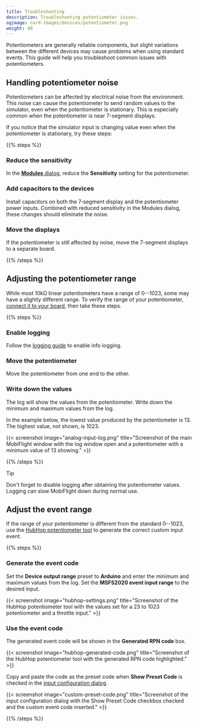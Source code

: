 ```yaml
---
title: Troubleshooting
description: Troubleshooting potentiometer issues.
ogimage: card-images/devices/potentiometer.png
weight: 40
---
```


Potentiometers are generally reliable components, but slight variations between the different devices may cause problems when using standard events. This guide will help you troubleshoot common issues with potentiometers.

## Handling potentiometer noise

Potentiometers can be affected by electrical noise from the environment. This noise can cause the potentiometer to send random values to the simulator, even when the potentiometer is stationary. This is especially common when the potentiometer is near 7-segment displays.

If you notice that the simulator input is changing value even when the potentiometer is stationary, try these steps:

{{% steps %}}

### Reduce the sensitivity

In the [**Modules** dialog](/devices/potentiometer/settings-reference/#modules-dialog), reduce the **Sensitivity** setting for the potentiometer.

### Add capacitors to the devices

Install capacitors on both the 7‑segment display and the potentiometer power inputs. Combined with reduced sensitivity in the Modules dialog, these changes should eliminate the noise.

### Move the displays

If the potentiometer is still affected by noise, move the 7-segment displays to a separate board.

{{% /steps %}}

## Adjusting the potentiometer range

While most 10kΩ linear potentiometers have a range of 0--1023, some may have a slightly different range. To verify the range of your potentiometer, [connect it to your board](/devices/potentiometer/wiring/), then take these steps.

{{% steps %}}

### Enable logging

Follow the [logging guide](/guides/sharing-logs/) to enable info logging.

### Move the potentiometer

Move the potentiometer from one end to the other.

### Write down the values

The log will show the values from the potentiometer. Write down the minimum and maximum values from the log.

In the example below, the lowest value produced by the potentiometer is 13. The highest value, not shown, is 1023.

{{< screenshot image="analog-input-log.png" title="Screenshot of the main MobiFlight window with the log window open and a potentiometer with a minimum value of 13 showing." >}}

{{% /steps %}}

> [!TIP]
> Don't forget to disable logging after obtaining the potentiometer values. Logging can slow MobiFlight down during normal use.

## Adjust the event range

If the range of your potentiometer is different from the standard 0--1023, use the [HubHop potentiometer tool](https://hubhop.mobiflight.com/tools/) to generate the correct custom input event.

{{% steps %}}

### Generate the event code

Set the **Device output range** preset to **Arduino** and enter the minimum and maximum values from the log. Set the **MSFS2020 event input range** to the desired input.

{{< screenshot image="hubhop-settings.png" title="Screenshot of the HubHop potentiometer tool with the values set for a 23 to 1023 potentiometer and a throttle input." >}}

### Use the event code

The generated event code will be shown in the **Generated RPN code** box.

{{< screenshot image="hubhop-generated-code.png" title="Screenshot of the HubHop potentiometer tool with the generated RPN code highlighted." >}}

Copy and paste the code as the preset code when **Show Preset Code** is checked in the [input configuration dialog](/devices/potentiometer/configuring-device/).

{{< screenshot image="custom-preset-code.png" title="Screenshot of the input configuration dialog with the Show Preset Code checkbox checked and the custom event code inserted." >}}

{{% /steps %}}
